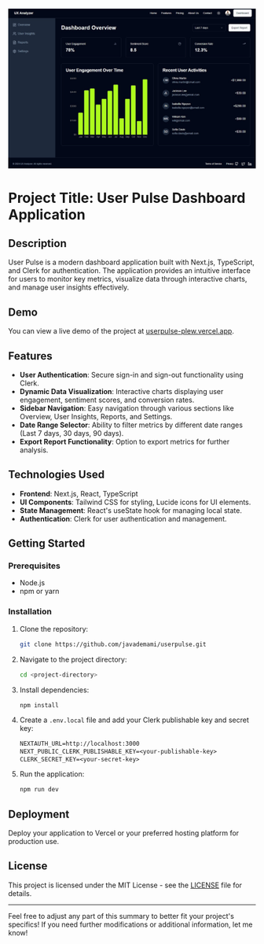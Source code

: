 

![User Pulse](public/images/UserPulse.jpg)

# Project Title: User Pulse Dashboard Application

## Description

User Pulse is a modern dashboard application built with Next.js, TypeScript, and Clerk for authentication. The application provides an intuitive interface for users to monitor key metrics, visualize data through interactive charts, and manage user insights effectively.

## Demo

You can view a live demo of the project at [userpulse-plew.vercel.app](https://userpulse-plew.vercel.app).

## Features

- **User Authentication**: Secure sign-in and sign-out functionality using Clerk.
- **Dynamic Data Visualization**: Interactive charts displaying user engagement, sentiment scores, and conversion rates.
- **Sidebar Navigation**: Easy navigation through various sections like Overview, User Insights, Reports, and Settings.
- **Date Range Selector**: Ability to filter metrics by different date ranges (Last 7 days, 30 days, 90 days).
- **Export Report Functionality**: Option to export metrics for further analysis.

## Technologies Used

- **Frontend**: Next.js, React, TypeScript
- **UI Components**: Tailwind CSS for styling, Lucide icons for UI elements.
- **State Management**: React's useState hook for managing local state.
- **Authentication**: Clerk for user authentication and management.

## Getting Started

### Prerequisites

- Node.js
- npm or yarn

### Installation

1. Clone the repository:
   ```bash
   git clone https://github.com/javademami/userpulse.git
   ```

2. Navigate to the project directory:
   ```bash
   cd <project-directory>
   ```

3. Install dependencies:
   ```bash
   npm install
   ```

4. Create a `.env.local` file and add your Clerk publishable key and secret key:
   ```plaintext
   NEXTAUTH_URL=http://localhost:3000
   NEXT_PUBLIC_CLERK_PUBLISHABLE_KEY=<your-publishable-key>
   CLERK_SECRET_KEY=<your-secret-key>
   ```

5. Run the application:
   ```bash
   npm run dev
   ```

## Deployment

Deploy your application to Vercel or your preferred hosting platform for production use.

## License

This project is licensed under the MIT License - see the [LICENSE](LICENSE) file for details.

---

Feel free to adjust any part of this summary to better fit your project's specifics! If you need further modifications or additional information, let me know!
